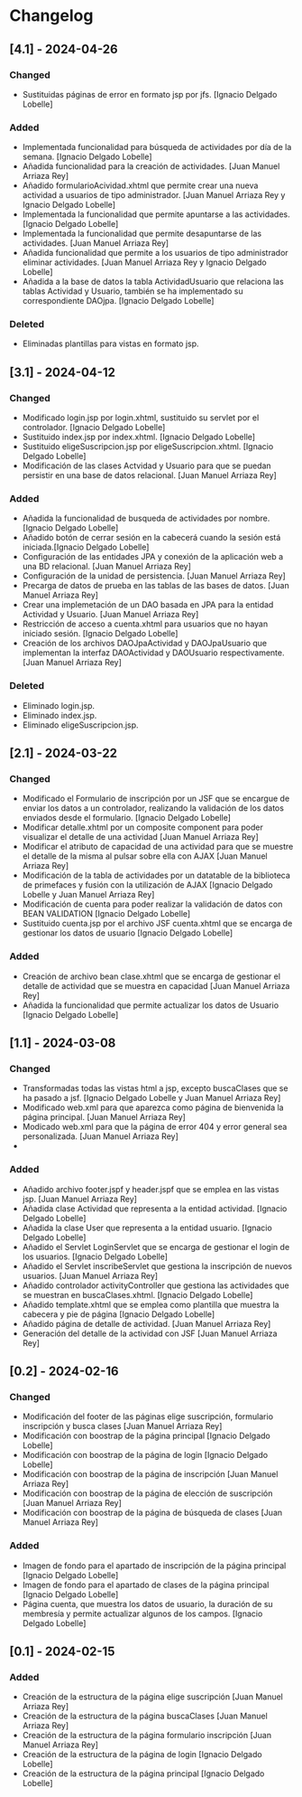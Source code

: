 # Changelog
## [4.1] - 2024-04-26
### Changed
- Sustituidas páginas de error en formato jsp por jfs. [Ignacio Delgado Lobelle]
### Added
- Implementada funcionalidad para búsqueda de actividades por día de la semana. [Ignacio Delgado Lobelle]
- Añadida funcionalidad para la creación de actividades. [Juan Manuel Arriaza Rey]
- Añadido formularioAcividad.xhtml que permite crear una nueva actividad a usuarios de tipo administrador. [Juan Manuel Arriaza Rey y Ignacio Delgado Lobelle]
- Implementada la funcionalidad que permite apuntarse a las actividades. [Ignacio Delgado Lobelle]
- Implementada la funcionalidad que permite desapuntarse de las actividades. [Juan Manuel Arriaza Rey]
- Añadida funcionalidad que permite a los usuarios de tipo administrador eliminar actividades. [Juan Manuel Arriaza Rey y Ignacio Delgado Lobelle]
- Añadida a la base de datos la tabla ActividadUsuario que relaciona las tablas Actividad y Usuario, también se ha implementado su correspondiente DAOjpa. [Ignacio Delgado Lobelle]
### Deleted
- Eliminadas plantillas para vistas en formato jsp.
## [3.1] - 2024-04-12
### Changed
- Modificado login.jsp por login.xhtml, sustituido su servlet por el controlador. [Ignacio Delgado Lobelle]
- Sustituido index.jsp por index.xhtml. [Ignacio Delgado Lobelle]
- Sustituido eligeSuscripcion.jsp por eligeSuscripcion.xhtml. [Ignacio Delgado Lobelle]
- Modificación de las clases Actvidad y Usuario para que se puedan persistir en una base de datos relacional. [Juan Manuel Arriaza Rey]
### Added
- Añadida la funcionalidad de busqueda de actividades por nombre.[Ignacio Delgado Lobelle]
- Añadido botón de cerrar sesión en la cabecerá cuando la sesión está iniciada.[Ignacio Delgado Lobelle]
- Configuración de las entidades JPA y conexión de la aplicación web a una BD relacional. [Juan Manuel Arriaza Rey]
- Configuración de la unidad de persistencia. [Juan Manuel Arriaza Rey]
- Precarga de datos de prueba en las tablas de las bases de datos. [Juan Manuel Arriaza Rey]
- Crear una implemetación de un DAO basada en JPA para la entidad Actividad y Usuario. [Juan Manuel Arriaza Rey]
- Restricción de acceso a cuenta.xhtml para usuarios que no hayan iniciado sesión. [Ignacio Delgado Lobelle]
- Creación de los archivos DAOJpaActividad y DAOJpaUsuario que implementan la interfaz DAOActividad y DAOUsuario respectivamente. [Juan Manuel Arriaza Rey]
### Deleted
- Eliminado login.jsp.
- Eliminado index.jsp.
- Eliminado eligeSuscripcion.jsp.

## [2.1] - 2024-03-22
### Changed
- Modificado el Formulario de inscripción por un JSF que se encargue de enviar los datos a un controlador, realizando la
  validación de los datos enviados desde el formulario. [Ignacio Delgado Lobelle]
- Modificar detalle.xhtml por un composite component para poder visualizar el detalle de una actividad [Juan Manuel Arriaza Rey]
- Modificar el atributo de capacidad de una actividad para que se muestre el detalle de la misma al pulsar sobre ella con AJAX [Juan Manuel Arriaza Rey]
- Modificación de la tabla de actividades por un datatable de la biblioteca de primefaces y fusión con la utilización de AJAX [Ignacio Delgado Lobelle y Juan Manuel Arriaza Rey]
- Modificación de cuenta para poder realizar la validación de datos con BEAN VALIDATION [Ignacio Delgado Lobelle]
- Sustituido cuenta.jsp por el archivo JSF cuenta.xhtml que se encarga de gestionar los datos de usuario [Ignacio Delgado Lobelle]

### Added
- Creación de archivo bean clase.xhtml que se encarga de gestionar el detalle de actividad que se muestra en capacidad [Juan Manuel Arriaza Rey]
- Añadida la funcionalidad que permite actualizar los datos de Usuario [Ignacio Delgado Lobelle]

## [1.1] - 2024-03-08
### Changed
- Transformadas todas las vistas html a jsp, excepto buscaClases que se ha pasado a jsf. [Ignacio Delgado Lobelle y Juan Manuel Arriaza Rey]
- Modificado web.xml para que aparezca como página de bienvenida la página principal. [Juan Manuel Arriaza Rey]
- Modicado web.xml para que la página de error 404 y error general sea personalizada. [Juan Manuel Arriaza Rey]
- 
### Added
- Añadido archivo footer.jspf y header.jspf que se emplea en las vistas jsp. [Juan Manuel Arriaza Rey]
- Añadida clase Actividad que representa a la entidad actividad. [Ignacio Delgado Lobelle]
- Añadida la clase User que representa a la entidad usuario. [Ignacio Delgado Lobelle]
- Añadido el Servlet LoginServlet que se encarga de gestionar el login de los usuarios. [Ignacio Delgado Lobelle]
- Añadido el Servlet inscribeServlet que gestiona la inscripción de nuevos usuarios. [Juan Manuel Arriaza Rey]
- Añadido controlador activityController que gestiona las actividades que se muestran en buscaClases.xhtml. [Ignacio Delgado Lobelle]
- Añadido template.xhtml que se emplea como plantilla que muestra la cabecera y pie de página [Ignacio Delgado Lobelle]
- Añadido página de detalle de actividad. [Juan Manuel Arriaza Rey]
- Generación del detalle de la actividad con JSF [Juan Manuel Arriaza Rey]

## [0.2] - 2024-02-16
### Changed
- Modificación del footer de las páginas elige suscripción, formulario inscripción y busca clases [Juan Manuel Arriaza Rey]
- Modificación con boostrap de la página principal [Ignacio Delgado Lobelle]
- Modificación con boostrap de la página de login [Ignacio Delgado Lobelle]
- Modificación con boostrap de la página de inscripción [Juan Manuel Arriaza Rey]
- Modificación con boostrap de la página de elección de suscripción [Juan Manuel Arriaza Rey]
- Modificación con boostrap de la página de búsqueda de clases [Juan Manuel Arriaza Rey]

### Added
- Imagen de fondo para el apartado de inscripción de la página principal [Ignacio Delgado Lobelle]
- Imagen de fondo para el apartado de clases de la página principal [Ignacio Delgado Lobelle] 
- Página cuenta, que muestra los datos de usuario, la duración de su membresía y permite actualizar algunos de los 
  campos. [Ignacio Delgado Lobelle]

## [0.1] - 2024-02-15

### Added
- Creación de la estructura de la página elige suscripción [Juan Manuel Arriaza Rey]
- Creación de la estructura de la página buscaClases [Juan Manuel Arriaza Rey]
- Creación de la estructura de la página formulario inscripción [Juan Manuel Arriaza Rey]
- Creación de la estructura de la página de login [Ignacio Delgado Lobelle]
- Creación de la estructura de la página principal [Ignacio Delgado Lobelle]